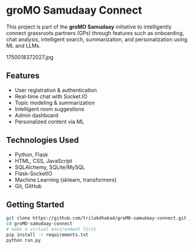 # groMO Samudaay Connect

This project is part of the **groMO Samudaay** initiative to intelligently connect grassroots partners (GPs) through features such as onboarding, chat analysis, intelligent search, summarization, and personalization using ML and LLMs.

1750018372027.jpg

## Features

- User registration & authentication
- Real-time chat with Socket.IO
- Topic modeling & summarization
- Intelligent room suggestions
- Admin dashboard
- Personalized content via ML

## Technologies Used

- Python, Flask
- HTML, CSS, JavaScript
- SQLAlchemy, SQLite/MySQL
- Flask-SocketIO
- Machine Learning (sklearn, transformers)
- Git, GitHub

## Getting Started

```bash
git clone https://github.com/trilokdhakad/groMO-samudaay-connect.git
cd groMO-samudaay-connect
# make a virtual environment first
pip install -r requirements.txt
python run.py
